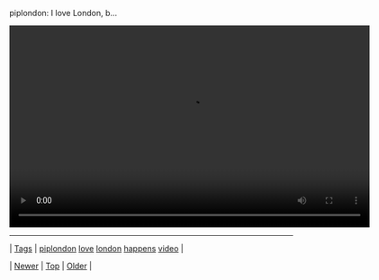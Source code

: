 <!--
title: piplondon
date: 2020-06-28T15:27:00.088Z
tags: piplondon, love, london, happens, video
-->


piplondon: I love London, b...

<video controls="controls" autoplay="autoplay" src="126006051234.mp4" type="video/mp4" width="640" height="360"></video>

<!--BOTTOM-POST-NAVIGATION-->
---

| [Tags](tags.md) | [piplondon](tag-piplondon.md) [love](tag-love.md) [london](tag-london.md) [happens](tag-happens.md) [video](tag-video.md) |

| [Newer](126006039890.md) | [Top](index.md) | [Older](126202652533.md) |